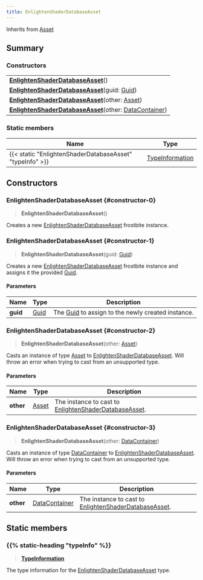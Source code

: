 ```yaml
---
title: EnlightenShaderDatabaseAsset
---
```


Inherits from [Asset](/vext/ref/fb/asset)

## Summary

### Constructors

|  |
| --- |
| **[EnlightenShaderDatabaseAsset](#constructor-0)**() |
| **[EnlightenShaderDatabaseAsset](#constructor-1)**(guid: [Guid](/vext/ref/shared/type/guid)) |
| **[EnlightenShaderDatabaseAsset](#constructor-2)**(other: [Asset](/vext/ref/fb/asset)) |
| **[EnlightenShaderDatabaseAsset](#constructor-3)**(other: [DataContainer](/vext/ref/shared/type/datacontainer)) |

### Static members

| Name | Type |
| ---- | ---- |
| {{< static "EnlightenShaderDatabaseAsset" "typeInfo" >}} | [TypeInformation](/vext/ref/shared/type/typeinformation) |

## Constructors

### EnlightenShaderDatabaseAsset {#constructor-0}

> **EnlightenShaderDatabaseAsset**()

Creates a new [EnlightenShaderDatabaseAsset](/vext/ref/fb/enlightenshaderdatabaseasset) frostbite instance.

### EnlightenShaderDatabaseAsset {#constructor-1}

> **EnlightenShaderDatabaseAsset**(guid: [Guid](/vext/ref/shared/type/guid))

Creates a new [EnlightenShaderDatabaseAsset](/vext/ref/fb/enlightenshaderdatabaseasset) frostbite instance and assigns it the provided [Guid](/vext/ref/shared/type/guid).

#### Parameters

| Name | Type | Description |
| ---- | ---- | ----------- |
| **guid** | [Guid](/vext/ref/shared/type/guid) | The [Guid](/vext/ref/shared/type/guid) to assign to the newly created instance. |

### EnlightenShaderDatabaseAsset {#constructor-2}

> **EnlightenShaderDatabaseAsset**(other: [Asset](/vext/ref/fb/asset))

Casts an instance of type [Asset](/vext/ref/fb/asset) to [EnlightenShaderDatabaseAsset](/vext/ref/fb/enlightenshaderdatabaseasset). Will throw an error when trying to cast from an unsupported type.

#### Parameters

| Name | Type | Description |
| ---- | ---- | ----------- |
| **other** | [Asset](/vext/ref/fb/asset) | The instance to cast to [EnlightenShaderDatabaseAsset](/vext/ref/fb/enlightenshaderdatabaseasset). |

### EnlightenShaderDatabaseAsset {#constructor-3}

> **EnlightenShaderDatabaseAsset**(other: [DataContainer](/vext/ref/shared/type/datacontainer))

Casts an instance of type [DataContainer](/vext/ref/shared/type/datacontainer) to [EnlightenShaderDatabaseAsset](/vext/ref/fb/enlightenshaderdatabaseasset). Will throw an error when trying to cast from an unsupported type.

#### Parameters

| Name | Type | Description |
| ---- | ---- | ----------- |
| **other** | [DataContainer](/vext/ref/shared/type/datacontainer) | The instance to cast to [EnlightenShaderDatabaseAsset](/vext/ref/fb/enlightenshaderdatabaseasset). |

## Static members

### {{% static-heading "typeInfo" %}}

> **[TypeInformation](/vext/ref/shared/type/typeinformation)**

The type information for the [EnlightenShaderDatabaseAsset](/vext/ref/fb/enlightenshaderdatabaseasset) type.

